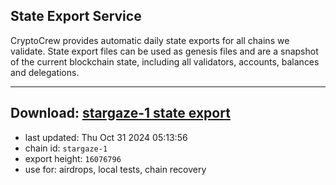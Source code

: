 ## State Export Service
CryptoCrew provides automatic daily state exports for all chains we validate. State export files can be used as genesis files and are a snapshot of the current blockchain state, including all validators, accounts, balances and delegations.

---
**Download: [stargaze-1 state export](https://dl-eu2.ccvalidators.com/SERVICE/stargaze/stargaze-1_export_16076796.json)**
---

- last updated: Thu Oct 31 2024 05:13:56
- chain id: `stargaze-1`
- export height: `16076796`
- use for: airdrops, local tests, chain recovery
